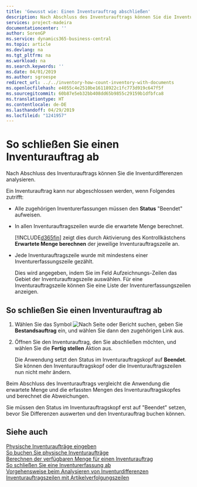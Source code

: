 ```yaml
---
title: 'Gewusst wie: Einen Inventurauftrag abschließen'
description: Nach Abschluss des Inventurauftrags können Sie die Inventurdifferenzen analysieren.
services: project-madeira
documentationcenter: ''
author: SorenGP
ms.service: dynamics365-business-central
ms.topic: article
ms.devlang: na
ms.tgt_pltfrm: na
ms.workload: na
ms.search.keywords: ''
ms.date: 04/01/2019
ms.author: sgroespe
redirect_url: ../../inventory-how-count-inventory-with-documents
ms.openlocfilehash: e4055c4e2510be16118922c1fc773d919c647f5f
ms.sourcegitcommit: 60b87e5eb32bb408dd65b9855c29159b1dfbfca8
ms.translationtype: HT
ms.contentlocale: de-DE
ms.lasthandoff: 04/29/2019
ms.locfileid: "1241957"
---
```

# <a name="finish-a-physical-inventory-order"></a>So schließen Sie einen Inventurauftrag ab
Nach Abschluss des Inventurauftrags können Sie die Inventurdifferenzen analysieren.  

Ein Inventurauftrag kann nur abgeschlossen werden, wenn Folgendes zutrifft:  

- Alle zugehörigen Inventurerfassungen müssen den **Status** "Beendet" aufweisen.  
- In allen Inventurauftragszeilen wurde die erwartete Menge berechnet.  

    [!INCLUDE[d365fin](../../includes/d365fin_md.md)] zeigt dies durch Aktivierung des Kontrollkästchens **Erwartete Menge berechnen** der  jeweilige Inventurauftragszeile an.  

- Jede Inventurauftragszeile wurde mit mindestens einer Inventurerfassungszeile gezählt.  

    Dies wird angegeben, indem Sie im Feld Aufzeichnungs-Zeilen das Gebiet der Inventurauftragszeile auswählen. Für eine Inventurauftragszeile können Sie eine Liste der Inventurerfassungszeilen anzeigen.  

## <a name="to-finish-a-physical-inventory-order"></a>So schließen Sie einen Inventurauftrag ab  

1.  Wählen Sie das Symbol ![Nach Seite oder Bericht suchen](../../media/ui-search/search_small.png "Symbol „Nach Seite oder Bericht suchen”"), geben Sie **Bestandsauftrag** ein, und wählen Sie dann den zugehörigen Link aus.  
2.  Öffnen Sie den Inventurauftrag, den Sie abschließen möchten, und wählen Sie die **Fertig stellen** Aktion aus.  

    Die Anwendung setzt den Status im Inventurauftragskopf auf **Beendet**. Sie können den Inventurauftragskopf oder die Inventurauftragszeilen nun nicht mehr ändern.  

Beim Abschluss des Inventurauftrags vergleicht die Anwendung die erwartete Menge und die erfassten Mengen des Inventurauftragskopfes und berechnet die Abweichungen.  

Sie müssen den Status im Inventurauftragskopf erst auf "Beendet" setzen, bevor Sie Differenzen auswerten und den Inventurauftrag buchen können.  

## <a name="see-also"></a>Siehe auch  
 [Physische Inventuraufträge eingeben](how-to-enter-physical-inventory-orders.md)   
 [So buchen Sie physische Inventuraufträge](how-to-post-physical-inventory-orders.md)   
 [Berechnen der verfügbaren Menge für einen Inventurauftrag](how-to-calculate-quantity-on-hand-for-a-physical-inventory-order.md)   
 [So schließen Sie eine Inventurerfassung ab](how-to-finish-a-physical-inventory-recording.md)   
 [Vorgehensweise beim Analysieren von Inventurdifferenzen](how-to-analyze-physical-inventory-differences.md)   
 [Inventurauftragszeilen mit Artikelverfolgungszeilen](physical-inventory-order-lines-with-item-tracking-lines.md)
